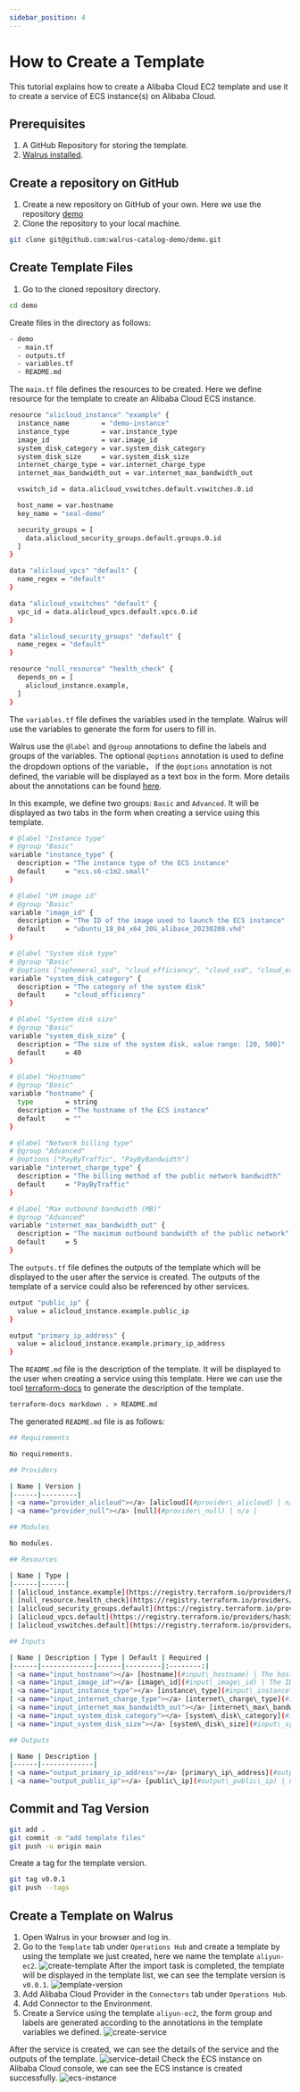 ```yaml
---
sidebar_position: 4
---
```


# How to Create a Template

This tutorial explains how to create a Alibaba Cloud EC2 template and use it to create a service of ECS instance(s) on Alibaba Cloud.

## Prerequisites

1. A GitHub Repository for storing the template.
2. [Walrus installed](/deploy/standalone).

## Create a repository on GitHub

1. Create a new repository on GitHub of your own.
 Here we use the repository [demo](https://github.com/walrus-catalog-demo/demo)
2. Clone the repository to your local machine.

```bash
git clone git@github.com:walrus-catalog-demo/demo.git
```

## Create Template Files
1. Go to the cloned repository directory.

```bash
cd demo
```

Create files in the directory as follows:

```bash
- demo
  - main.tf
  - outputs.tf
  - variables.tf
  - README.md
```

The `main.tf` file defines the resources to be created. Here we define resource for the template to create an Alibaba Cloud ECS instance.

```bash
resource "alicloud_instance" "example" {
  instance_name        = "demo-instance"
  instance_type        = var.instance_type
  image_id             = var.image_id
  system_disk_category = var.system_disk_category
  system_disk_size     = var.system_disk_size
  internet_charge_type = var.internet_charge_type
  internet_max_bandwidth_out = var.internet_max_bandwidth_out

  vswitch_id = data.alicloud_vswitches.default.vswitches.0.id

  host_name = var.hostname
  key_name = "seal-demo"

  security_groups = [
    data.alicloud_security_groups.default.groups.0.id
  ]
}

data "alicloud_vpcs" "default" {
  name_regex = "default"
}

data "alicloud_vswitches" "default" {
  vpc_id = data.alicloud_vpcs.default.vpcs.0.id
}

data "alicloud_security_groups" "default" {
  name_regex = "default"
}

resource "null_resource" "health_check" {
  depends_on = [
    alicloud_instance.example,
  ]
}
```

The `variables.tf` file defines the variables used in the template. Walrus will use the variables to generate the form for users to fill in.

Walrus use the `@label` and `@group` annotations to define the labels and groups of the variables. The optional `@options` annotation is used to define the dropdown options of the variable， if the `@options` annotation is not defined, the variable will be displayed as a text box in the form. More details about the annotations can be found [here](/operation/template#variable-style-extension).

In this example, we define two groups: `Basic` and `Advanced`. It will be displayed as two tabs in the form when creating a service using this template.

```bash
# @label "Instance type"
# @group "Basic"
variable "instance_type" {
  description = "The instance type of the ECS instance"
  default     = "ecs.s6-c1m2.small"
}

# @label "VM image id"
# @group "Basic"
variable "image_id" {
  description = "The ID of the image used to launch the ECS instance"
  default     = "ubuntu_18_04_x64_20G_alibase_20230208.vhd"
}

# @label "System disk type"
# @group "Basic"
# @options ["ephemeral_ssd", "cloud_efficiency", "cloud_ssd", "cloud_essd", "cloud", "cloud_auto"]
variable "system_disk_category" {
  description = "The category of the system disk"
  default     = "cloud_efficiency"
}

# @label "System disk size"
# @group "Basic"
variable "system_disk_size" {
  description = "The size of the system disk, value range: [20, 500]"
  default     = 40
}

# @label "Hostname"
# @group "Basic"
variable "hostname" {
  type        = string
  description = "The hostname of the ECS instance"
  default     = ""
}

# @label "Network billing type"
# @group "Advanced"
# @options ["PayByTraffic", "PayByBandwidth"]
variable "internet_charge_type" {
  description = "The billing method of the public network bandwidth"
  default     = "PayByTraffic"
}

# @label "Max outbound bandwidth (MB)"
# @group "Advanced"
variable "internet_max_bandwidth_out" {
  description = "The maximum outbound bandwidth of the public network"
  default     = 5
}
```

The `outputs.tf` file defines the outputs of the template which will be displayed to the user after the service is created. The outputs of the template of a service could also be referenced by other services.


```bash
output "public_ip" {
  value = alicloud_instance.example.public_ip
}

output "primary_ip_address" {
  value = alicloud_instance.example.primary_ip_address
}
```

The `README.md` file is the description of the template. It will be displayed to the user when creating a service using this template. Here we can use the tool [terraform-docs](https://github.com/terraform-docs/terraform-docs) to generate the description of the template.

```markdown
terraform-docs markdown . > README.md
```

The generated `README.md` file is as follows:

```bash
## Requirements

No requirements.

## Providers

| Name | Version |
|------|---------|
| <a name="provider_alicloud"></a> [alicloud](#provider\_alicloud) | n/a |
| <a name="provider_null"></a> [null](#provider\_null) | n/a |

## Modules

No modules.

## Resources

| Name | Type |
|------|------|
| [alicloud_instance.example](https://registry.terraform.io/providers/hashicorp/alicloud/latest/docs/resources/instance) | resource |
| [null_resource.health_check](https://registry.terraform.io/providers/hashicorp/null/latest/docs/resources/resource) | resource |
| [alicloud_security_groups.default](https://registry.terraform.io/providers/hashicorp/alicloud/latest/docs/data-sources/security_groups) | data source |
| [alicloud_vpcs.default](https://registry.terraform.io/providers/hashicorp/alicloud/latest/docs/data-sources/vpcs) | data source |
| [alicloud_vswitches.default](https://registry.terraform.io/providers/hashicorp/alicloud/latest/docs/data-sources/vswitches) | data source |

## Inputs

| Name | Description | Type | Default | Required |
|------|-------------|------|---------|:--------:|
| <a name="input_hostname"></a> [hostname](#input\_hostname) | The hostname of the ECS instance | `string` | `""` | no |
| <a name="input_image_id"></a> [image\_id](#input\_image\_id) | The ID of the image used to launch the ECS instance | `string` | `"ubuntu_18_04_x64_20G_alibase_20230208.vhd"` | no |
| <a name="input_instance_type"></a> [instance\_type](#input\_instance\_type) | The instance type of the ECS instance | `string` | `"ecs.s6-c1m2.small"` | no |
| <a name="input_internet_charge_type"></a> [internet\_charge\_type](#input\_internet\_charge\_type) | The billing method of the public network bandwidth | `string` | `"PayByTraffic"` | no |
| <a name="input_internet_max_bandwidth_out"></a> [internet\_max\_bandwidth\_out](#input\_internet\_max\_bandwidth\_out) | The maximum outbound bandwidth of the public network | `number` | `5` | no |
| <a name="input_system_disk_category"></a> [system\_disk\_category](#input\_system\_disk\_category) | The category of the system disk | `string` | `"cloud_efficiency"` | no |
| <a name="input_system_disk_size"></a> [system\_disk\_size](#input\_system\_disk\_size) | The size of the system disk, value range: [20, 500] | `number` | `40` | no |

## Outputs

| Name | Description |
|------|-------------|
| <a name="output_primary_ip_address"></a> [primary\_ip\_address](#output\_primary\_ip\_address) | n/a |
| <a name="output_public_ip"></a> [public\_ip](#output\_public\_ip) | n/a |
```

## Commit and Tag Version

```bash
git add .
git commit -m "add template files"
git push -u origin main
```

Create a tag for the template version.

```bash
git tag v0.0.1
git push --tags
```

## Create a Template on Walrus

1. Open Walrus in your browser and log in.
2. Go to the `Template` tab under `Operations Hub` and create a template by using the template we just created, here we name the template `aliyun-ec2`.
![create-template](/img/v0.3.0/tutorials/how-to-create-template/create-template-us.png)
After the import task is completed, the template will be displayed in the template list, we can see the template version is `v0.0.1`.
![template-version](/img/v0.3.0/tutorials/how-to-create-template/template-version-us.png)
3. Add Alibaba Cloud Provider in the `Connectors` tab under `Operations Hub`.
4. Add Connector to the Environment.
5. Create a Service using the template `aliyun-ec2`, the form group and labels are generated according to the annotations in the template variables we defined.
![create-service](/img/v0.3.0/tutorials/how-to-create-template/create-service-us.png)

After the service is created, we can see the details of the service and the outputs of the template.
![service-detail](/img/v0.3.0/tutorials/how-to-create-template/service-us.png)
Check the ECS instance on Alibaba Cloud console, we can see the ECS instance is created successfully.
![ecs-instance](/img/v0.3.0/tutorials/how-to-create-template/ec2-us.png)
